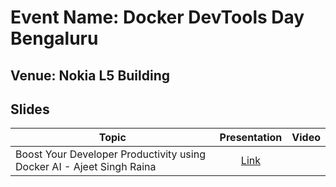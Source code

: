 # Event Name: Docker DevTools Day Bengaluru

## Venue: Nokia L5 Building

## Slides


| Topic        | Presentation          | Video  |
| ------------- |:-------------:| -----:|
| Boost Your Developer Productivity using Docker AI - Ajeet Singh Raina | [Link]() |  |


